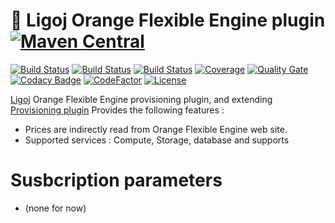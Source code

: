 # :link: Ligoj Orange Flexible Engine plugin [![Maven Central](https://maven-badges.herokuapp.com/maven-central/org.ligoj.plugin/plugin-fe/badge.svg)](https://maven-badges.herokuapp.com/maven-central/org.ligoj.plugin/plugin-fe)

[![Build Status](https://travis-ci.com/ligoj/plugin-fe.svg?branch=master)](https://travis-ci.com/ligoj/plugin-fe)
[![Build Status](https://circleci.com/gh/ligoj/plugin-fe.svg?style=svg)](https://circleci.com/gh/ligoj/plugin-fe)
[![Build Status](https://ci.appveyor.com/api/projects/status/ab9k0b2nt31kk705?svg=true)](https://ci.appveyor.com/project/ligoj/plugin-fe/branch/master)
[![Coverage](https://sonarcloud.io/api/project_badges/measure?project=org.ligoj.plugin%3Aplugin-fe&metric=coverage)](https://sonarcloud.io/dashboard?id=org.ligoj.plugin%3Aplugin-fe)
[![Quality Gate](https://sonarcloud.io/api/project_badges/measure?metric=alert_status&project=org.ligoj.plugin:plugin-fe)](https://sonarcloud.io/dashboard/index/org.ligoj.plugin:plugin-fe)
[![Codacy Badge](https://api.codacy.com/project/badge/Grade/c3b5e576ee87482d96ed03794be12004)](https://www.codacy.com/app/ligoj/plugin-fe?utm_source=github.com&amp;utm_medium=referral&amp;utm_content=ligoj/plugin-fe&amp;utm_campaign=Badge_Grade)
[![CodeFactor](https://www.codefactor.io/repository/github/ligoj/plugin-fe/badge)](https://www.codefactor.io/repository/github/ligoj/plugin-fe)
[![License](http://img.shields.io/:license-mit-blue.svg)](http://fabdouglas.mit-license.org/)

[Ligoj](https://github.com/ligoj/ligoj) Orange Flexible Engine provisioning plugin, and extending [Provisioning plugin](https://github.com/ligoj/plugin-prov)
Provides the following features :
- Prices are indirectly read from Orange Flexible Engine web site.
- Supported services : Compute, Storage, database and supports

# Susbcription parameters
* (none for now)
